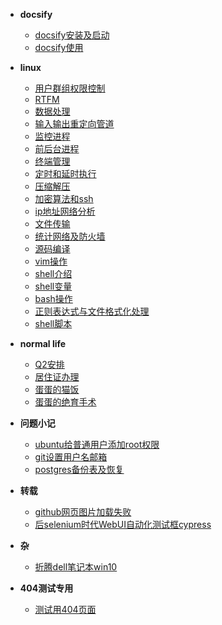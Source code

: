 - **docsify**
  - [docsify安装及启动](docsify/docsify安装及启动.md)
  - [docsify使用](docsify/docsify使用.md)
- **linux**
  - [用户群组权限控制](linux/20200309_用户群组权限控制.md)
  - [RTFM](linux/20200310_RTFM.md)
  - [数据处理](linux/20200315_数据处理.md)
  - [输入输出重定向管道](linux/20200316_输入输出重定向管道.md)
  - [监控进程](linux/20200317_监控进程.md)
  - [前后台进程](linux/20200319_前后台进程.md)
  - [终端管理](linux/20200320_终端管理.md)
  - [定时和延时执行](linux/20200321_定时和延时执行.md)
  - [压缩解压](linux/20200322_压缩解压.md)
  - [加密算法和ssh](linux/20200323_加密算法和ssh.md)
  - [ip地址网络分析](linux/20200324_ip地址网络分析.md)
  - [文件传输](linux/20200324_文件传输.md)
  - [统计网络及防火墙](linux/20200325_统计网络及防火墙.md)
  - [源码编译](linux/20200326_源码编译.md)
  - [vim操作](linux/20200330_vim操作.md)
  - [shell介绍](linux/20200413_shell介绍.md)
  - [shell变量](linux/20200414_shell变量.md)
  - [bash操作](linux/20200421_bash操作.md)
  - [正则表达式与文件格式化处理](linux/20200422_正则表达式与文件格式化处理.md)
  - [shell脚本](linux/20200426_shell脚本.md)
- **normal life**
  - [Q2安排](normal_life/Q2安排.md)
  - [居住证办理](normal_life/居住证办理.md)
  - [蛋蛋的猫饭](normal_life/蛋蛋的猫饭.md)
  - [蛋蛋的绝育手术](normal_life/蛋蛋的绝育手术.md)
- **问题小记**
  - [ubuntu给普通用户添加root权限](问题小记/20200506_ubuntu给普通用户添加root权限.md)
  - [git设置用户名邮箱](问题小记/20200513_git设置用户名邮箱.md)
  - [postgres备份表及恢复](问题小记/20200616_postgres备份表及恢复.md)
  
- **转载**
  - [github网页图片加载失败](转载/Github网页上图片显示失败.md)
  - [后selenium时代WebUI自动化测试框cypress](转载/后selenium时代WebUI自动化测试框cypress.md)

- **杂**
  - [折腾dell笔记本win10](杂/折腾dell笔记本win10.md)

- **404测试专用**
  - [测试用404页面](404测试.md)
